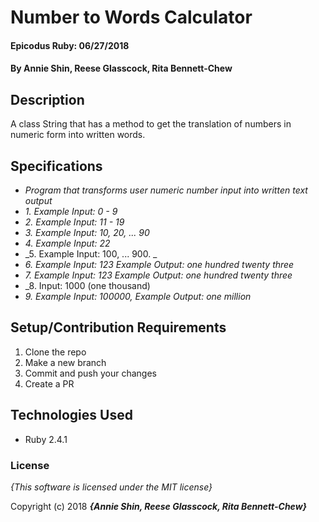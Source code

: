 # Number to Words Calculator

#### Epicodus Ruby: 06/27/2018

#### By Annie Shin, Reese Glasscock, Rita Bennett-Chew

## Description

A class String that has a method to get the translation of numbers in numeric form into written words.

## Specifications
* _Program that transforms user numeric number input into written text output_
* _1. Example Input: 0 - 9_
* _2. Example Input: 11 - 19_
* _3. Example Input: 10, 20, ... 90_
* _4. Example Input: 22_
* _5. Example Input: 100, ... 900. _
* _6. Example Input: 123 Example Output: one hundred twenty three_
* _7. Example Input: 123 Example Output: one hundred twenty three_
* _8. Input: 1000 (one thousand)
* _9. Example Input: 100000, Example Output: one million_

## Setup/Contribution Requirements

1. Clone the repo
1. Make a new branch
1. Commit and push your changes
1. Create a PR

## Technologies Used

* Ruby 2.4.1

### License

*{This software is licensed under the MIT license}*

Copyright (c) 2018 **_{Annie Shin, Reese Glasscock, Rita Bennett-Chew}_**
